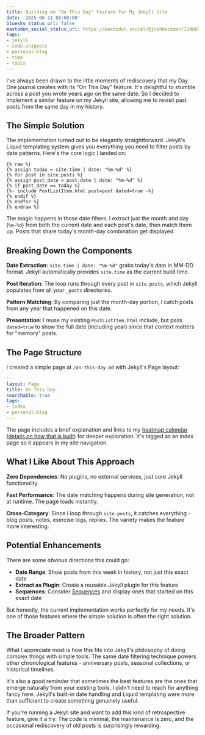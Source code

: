 ```yaml
---
title: Building an "On This Day" Feature for My Jekyll Site
date: '2025-06-11 08:00:00'
bluesky_status_url: false
mastodon_social_status_url: https://mastodon.social/@joshbeckman/114665242508716162
tags:
- jekyll
- code-snippets
- personal-blog
- time
- tools
---
```


I've always been drawn to the little moments of rediscovery that my Day One journal creates with its "On This Day" feature. It's delightful to stumble across a post you wrote years ago on the same date. So I decided to implement a similar feature on my Jekyll site, allowing me to revisit past posts from the same day in my history.

## The Simple Solution

The implementation turned out to be elegantly straightforward. Jekyll's Liquid templating system gives you everything you need to filter posts by date patterns. Here's the core logic I landed on:

```liquid
{% raw %}
{% assign today = site.time | date: "%m-%d" %}
{% for post in site.posts %}
{% assign post_date = post.date | date: "%m-%d" %}
{% if post_date == today %}
{%- include PostListItem.html post=post dated=true -%}
{% endif %}
{% endfor %}
{% endraw %}
```

The magic happens in those date filters. I extract just the month and day (`%m-%d`) from both the current date and each post's date, then match them up. Posts that share today's month-day combination get displayed.

## Breaking Down the Components

**Date Extraction**: `site.time | date: "%m-%d"` grabs today's date in MM-DD format. Jekyll automatically provides `site.time` as the current build time.

**Post Iteration**: The loop runs through every post in `site.posts`, which Jekyll populates from all your `_posts` directories.

**Pattern Matching**: By comparing just the month-day portion, I catch posts from any year that happened on this date.

**Presentation**: I reuse my existing `PostListItem.html` include, but pass `dated=true` to show the full date (including year) since that context matters for "memory" posts.

## The Page Structure

I created a simple page at `/on-this-day.md` with Jekyll's Page layout:

```yaml
---
layout: Page
title: On This Day
searchable: true
tags:
- index
- personal-blog
---
```

The page includes a brief explanation and links to my [heatmap calendar](/heatcal) ([details on how that is built](https://www.joshbeckman.org/blog/a-heatmap-calendar-for-my-site)) for deeper exploration. It's tagged as an index page so it appears in my site navigation.

## What I Like About This Approach

**Zero Dependencies**: No plugins, no external services, just core Jekyll functionality.

**Fast Performance**: The date matching happens during site generation, not at runtime. The page loads instantly.

**Cross-Category**: Since I loop through `site.posts`, it catches everything - blog posts, notes, exercise logs, replies. The variety makes the feature more interesting.

## Potential Enhancements

There are some obvious directions this could go:

- **Date Range**: Show posts from this week in history, not just this exact date
- **Extract as Plugin**: Create a reusable Jekyll plugin for this feature
- **Sequences**: Consider [Sequences](/sequences) and display ones that started on this exact date

But honestly, the current implementation works perfectly for my needs. It's one of those features where the simple solution is often the right solution.

## The Broader Pattern

What I appreciate most is how this fits into Jekyll's philosophy of doing complex things with simple tools. The same date filtering technique powers other chronological features - anniversary posts, seasonal collections, or historical timelines.

It's also a good reminder that sometimes the best features are the ones that emerge naturally from your existing tools. I didn't need to reach for anything fancy here. Jekyll's built-in date handling and Liquid templating were more than sufficient to create something genuinely useful.

If you're running a Jekyll site and want to add this kind of retrospective feature, give it a try. The code is minimal, the maintenance is zero, and the occasional rediscovery of old posts is surprisingly rewarding.
